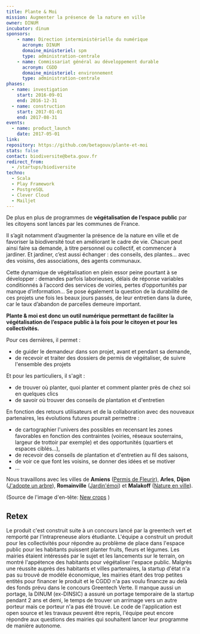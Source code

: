 ```yaml
---
title: Plante & Moi
mission: Augmenter la présence de la nature en ville
owner: DINUM
incubator: dinum
sponsors: 
    - name: Direction interministérielle du numérique
      acronym: DINUM
      domaine_ministeriel: spm
      type: administration-centrale
    - name: Commissariat général au développement durable
      acronym: CGDD
      domaine_ministeriel: environnement
      type: administration-centrale
phases:
  - name: investigation
    start: 2016-09-01
    end: 2016-12-31
  - name: construction
    start: 2017-01-01
    end: 2017-08-31
events:
  - name: product_launch
    date: 2017-05-01
link:
repository: https://github.com/betagouv/plante-et-moi
stats: false
contact: biodiversite@beta.gouv.fr
redirect_from:
  - /startups/biodiversite
techno:
  - Scala
  - Play Framework
  - PostgreSQL
  - Clever Cloud
  - Mailjet
---
```


De plus en plus de programmes de __végétalisation de l’espace public__ par les citoyens sont lancés par les communes de France.

Il s’agit notamment d’augmenter la présence de la nature en ville et de favoriser la biodiversité tout en améliorant le cadre de vie. Chacun peut ainsi faire sa demande, à titre personnel ou collectif, et commencer à jardiner. Et jardiner, c’est aussi échanger : des conseils, des plantes… avec des voisins, des associations, des agents communaux.

Cette dynamique de végétalisation en plein essor peine pourtant à se développer : demandes parfois laborieuses, délais de réponse variables conditionnés à l’accord des services de voiries, pertes d’opportunités par manque d’information… Se pose également la question de la durabilité de ces projets une fois les beaux jours passés, de leur entretien dans la durée, car le taux d’abandon de parcelles demeure important.

__Plante & moi est donc un outil numérique permettant de faciliter la végétalisation de l’espace public à la fois pour le citoyen et pour les collectivités.__

Pour ces dernières, il permet :
- de guider le demandeur dans son projet, avant et pendant sa demande,
- de recevoir et traiter des dossiers de permis de végétaliser, de suivre l'ensemble des projets

Et pour les particuliers, il s'agit :
- de trouver où planter, quoi planter et comment planter près de chez soi en quelques clics
- de savoir où trouver des conseils de plantation et d'entretien

En fonction des retours utilisateurs et de la collaboration avec des nouveaux partenaires, les évolutions futures pourrait permettre :
- de cartographier l'univers des possibles en recensant les zones favorables en fonction des contraintes (voiries, réseaux souterrains, largeur de trottoir par exemple) et des opportunités (quartiers et espaces ciblés…),
- de recevoir des conseils de plantation et d'entretien au fil des saisons,
- de voir ce que font les voisins, se donner des idées et se motiver
- ...

Nous travaillons avec les villes de __Amiens__ ([Permis de Fleurir](https://permisdefleurir.amiens.fr/)), __Arles__, __Dijon__ ([J'adopte un arbre](http://jadopteunarbre.dijon.fr)), __Romainville__ ([Jardin'émoi](http://romainville.plante-et-moi.fr/jardin-emoi/)) et __Malakoff__ ([Nature en ville](https://nature.malakoff.fr/)).

(Source de l'image d'en-tête: [New crops](https://www.flickr.com/photos/22748341@N00/2737299930/) )

## Retex

Le produit c'est construit suite à un concours lancé par la greentech vert et remporté par l'intrapreneuse alors étudiante.
L'équipe a construit un produit pour les collectivités pour répondre au problème de place dans l'espace public pour les habitants puissent planter fruits, fleurs et légumes. Les mairies étaient intéressés par le sujet et les lancements sur le terrain, on montré l'appétence des habitants pour végétaliser l'espace public.
Malgrès une réussite auprès des habitants et villes partenaires, la startup d'état n'a pas su trouvé de modéle économique, les mairies étant des trop petites entités pour financer le produit et le CGDD n'a pas voulu financze au delà des fonds prévu dans le concours Greentech Verte.
Il manque aussi un portage, la DINUM (ex-DINSIC) a assuré un portage temporaire de la startup pendant 2 ans et demi, le temps de trouver un arrimage vers un autre porteur mais ce porteur n'a pas été trouvé.
Le code de l'application est open source et les travaux peuvent être repris, l'équipe peut encore répondre aux questions des mairies qui souhaitent lancer leur programme de manière autonome.


